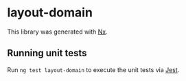 # layout-domain

This library was generated with [Nx](https://nx.dev).

## Running unit tests

Run `ng test layout-domain` to execute the unit tests via [Jest](https://jestjs.io).
